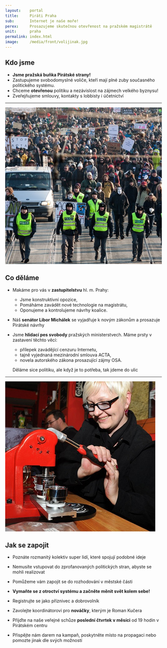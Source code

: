 ```yaml
---
layout:    portal
title:     Piráti Praha
sub:       Internet je naše moře!
perex:     Prosazujeme skutečnou otevřenost na pražském magistrátě
unit:      praha
permalink: index.html
image:     /media/front/volijinak.jpg
---
```


## Kdo jsme

* **Jsme pražská buňka Pirátské strany!**
* Zastupujeme svobodomyslné voliče, kteří mají plné zuby současného politického systému.
* Chceme **otevřenou** politiku a nezávislost na zájmech velkého byznysu!
* Zveřejňujeme smlouvy, kontakty s lobbisty i účetnictví

* * *

![Průvod Pirátů proti ACTA](/media/front/pruvod-acta.jpg)

## Co děláme

* Makáme pro vás v **zastupitelstvu** hl. m. Prahy:
   * Jsme konstruktivní opozice,
   * Pomáháme zavádět nové technologie na magistrátu,
   * Oponujeme a kontrolujeme návrhy koalice.

* Náš **senátor Libor Michálek** se vyjadřuje k novým zákonům a prosazuje Pirátské návrhy

* Jsme **hlídací pes svobody** pražských ministerstvech. Máme prsty v zastavení těchto věcí:
    * přílepek zavádějící cenzuru Internetu,
    * tajně vyjednaná mezinárodní smlouva ACTA,
    * novela autorského zákona prosazující zájmy OSA.

  Děláme sice politiku, ale když je to potřeba, tak jdeme do ulic

* * *

![Zapojit se do fungování](/media/front/manufaktura.jpg)

## Jak se zapojit

* Poznáte rozmanitý kolektiv super lidí, které spojují podobné ideje
* Nemusíte vstupovat do zprofanovaných politických stran, abyste se mohli realizovat
* Pomůžeme vám zapojit se do rozhodování v městské části
* **Vymaňte se z otroctví systému a začněte měnit svět kolem sebe!**

* Registrujte se jako příznivec a dobrovolník
* Zavolejte koordinátorovi pro **nováčky**, kterým je Roman Kučera
* Přijďte na naše veřejné schůze **poslední čtvrtek v měsíci** od 19 hodin v Pirátském centru
* Přispějte nám darem na kampaň, poskytněte místo na propagaci nebo pomozte jinak dle svých možností
